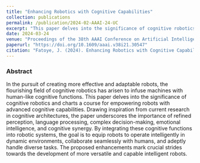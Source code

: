 ```yaml
---
title: "Enhancing Robotics with Cognitive Capabilities"
collection: publications
permalink: /publication/2024-02-AAAI-24-UC
excerpt: "This paper delves into the significance of cognitive robotics and charts a course for empowering robots with advanced cognitive capabilities"
date: 2024-03-24
venue: "Proceedings of the 38th AAAI Conference on Artificial Intelligence"
paperurl: "https://doi.org/10.1609/aaai.v38i21.30547"
citation: "Fatoye, J. (2024). Enhancing Robotics with Cognitive Capabilities. Proceedings of the AAAI Conference on Artificial Intelligence, 38(21), 23738-23739."
---
```



### Abstract 
In the pursuit of creating more effective and adaptable robots, 
the flourishing field of cognitive robotics has arisen to infuse 
machines with human-like cognitive functions. This paper 
delves into the significance of cognitive robotics and charts a 
course for empowering robots with advanced cognitive 
capabilities. Drawing inspiration from current research in 
cognitive architectures, the paper underscores the importance 
of refined perception, language processing, complex 
decision-making, emotional intelligence, and cognitive 
synergy. By integrating these cognitive functions into robotic 
systems, the goal is to equip robots to operate intelligently in 
dynamic environments, collaborate seamlessly with humans, 
and adeptly handle diverse tasks. The proposed 
enhancements mark crucial strides towards the development 
of more versatile and capable intelligent robots.
